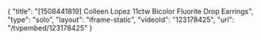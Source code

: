 {
    "title": "[1508441819] Colleen Lopez 11ctw Bicolor Fluorite Drop Earrings",
    "type": "solo",
    "layout": "iframe-static",
    "videoId": "123178425",
    "url": "\/tvpembed\/123178425"
}